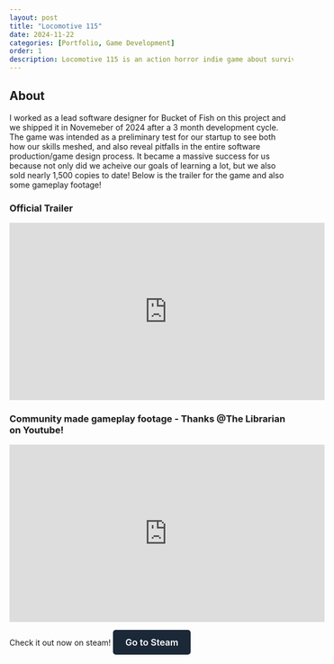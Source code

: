 ```yaml
---
layout: post
title: "Locomotive 115"
date: 2024-11-22
categories: [Portfolio, Game Development]
order: 1
description: Locomotive 115 is an action horror indie game about surviving a deadly train ride while managing resources.
---
```


## About
I worked as a lead software designer for Bucket of Fish on this project and we shipped it in Novemeber of 2024 after a 3 month development cycle. The game was intended as a preliminary test for our startup to see both how our skills meshed, and also reveal pitfalls in the entire software production/game design process. It became a massive success for us because not only did we acheive our goals of learning a lot, but we also sold nearly 1,500 copies to date! Below is the trailer for the game and also some gameplay footage!

### Official Trailer

<iframe width="560" height="315" src="https://www.youtube.com/embed/AwtMh2vIoP4?si=Gz1Hiqg4sSXbbDi4" title="YouTube video player" frameborder="0" allow="accelerometer; autoplay; clipboard-write; encrypted-media; gyroscope; picture-in-picture; web-share" referrerpolicy="strict-origin-when-cross-origin" allowfullscreen></iframe>

### Community made gameplay footage - Thanks @The Librarian on Youtube!

<iframe width="560" height="315" src="https://www.youtube.com/embed/cD8J3Hcx27A?si=vqLR5BOTcaPWg_rD" title="YouTube video player" frameborder="0" allow="accelerometer; autoplay; clipboard-write; encrypted-media; gyroscope; picture-in-picture; web-share" referrerpolicy="strict-origin-when-cross-origin" allowfullscreen></iframe>

Check it out now on steam!
<a href="https://store.steampowered.com/app/3269860/" target="_blank" style="display: inline-block; padding: 10px 20px; background-color: #1b2838; color: #fff; font-size: 16px; font-weight: 600; text-align: center; text-decoration: none; border-radius: 5px; border: 2px solid #1b2838; transition: background-color 0.3s, border-color 0.3s, color 0.3s;">
  Go to Steam
</a>

<style>
  .steam-button {
    display: inline-block;
    padding: 10px 20px;
    background-color: #2b2b2b; /* dark background */
    color: #ffffff;           /* white text */
    text-decoration: none;
    font-family: Arial, sans-serif;
    font-size: 14px;
    border: 1px solid #444;   /* subtle border */
    border-radius: 4px;
    transition: background-color 0.3s, border-color 0.3s;
  }

  .steam-button:hover {
    background-color: #3a3a3a;
    border-color: #555;
  }
</style>